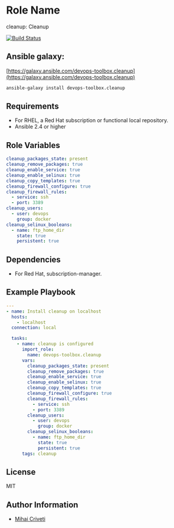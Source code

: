 Role Name
=========

cleanup: Cleanup

[![Build Status](https://travis-ci.org/cmihai-ansible/cleanup.svg?branch=master)](https://travis-ci.org/cmihai-ansible/cleanup)

Ansible galaxy:
---------------

[https://galaxy.ansible.com/devops-toolbox.cleanup](https://galaxy.ansible.com/devops-toolbox.cleanup)

```bash
ansible-galaxy install devops-toolbox.cleanup
```

Requirements
------------

- For RHEL, a Red Hat subscription or functional local repository.
- Ansible 2.4 or higher

Role Variables
--------------

```yaml
cleanup_packages_state: present
cleanup_remove_packages: true
cleanup_enable_service: true
cleanup_enable_selinux: true
cleanup_copy_templates: true
cleanup_firewall_configure: true
cleanup_firewall_rules:
  - service: ssh
  - port: 3389
cleanup_users:
  - user: devops
    group: docker
cleanup_selinux_booleans:
  - name: ftp_home_dir
    state: true
    persistent: true
```

Dependencies
------------

- For Red Hat, subscription-manager.

Example Playbook
----------------

```yaml
---
- name: Install cleanup on localhost
  hosts:
    - localhost
  connection: local

  tasks:
    - name: cleanup is configured
      import_role:
        name: devops-toolbox.cleanup
      vars:
        cleanup_packages_state: present
        cleanup_remove_packages: true
        cleanup_enable_service: true
        cleanup_enable_selinux: true
        cleanup_copy_templates: true
        cleanup_firewall_configure: true
        cleanup_firewall_rules:
          - service: ssh
          - port: 3389
        cleanup_users:
          - user: devops
            group: docker
        cleanup_selinux_booleans:
          - name: ftp_home_dir
            state: true
            persistent: true
      tags: cleanup
```

License
-------

MIT

Author Information
------------------

- [Mihai Criveti](https://www.linkedin.com/in/devops-toolbox.)
